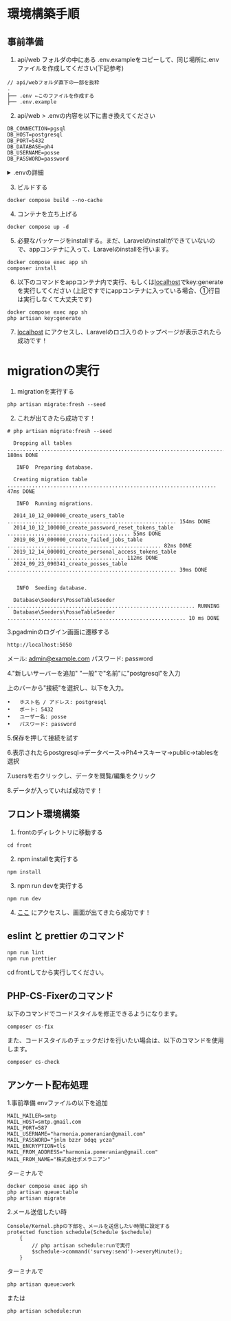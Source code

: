 # 環境構築手順
## 事前準備

1. api/web フォルダの中にある .env.exampleをコピーして、同じ場所に.envファイルを作成してください(下記参考)
```shell
// api/webフォルダ直下の一部を抜粋
.
├── .env ←このファイルを作成する
├── .env.example
```

2. api/web > .envの内容を以下に書き換えてください
```
DB_CONNECTION=pgsql
DB_HOST=postgresql
DB_PORT=5432
DB_DATABASE=ph4
DB_USERNAME=posse
DB_PASSWORD=password
```


<details><summary>.envの詳細</summary>
<p>

```shell
APP_NAME=Laravel
APP_ENV=local
APP_KEY=
APP_DEBUG=true
APP_URL=http://localhost

LOG_CHANNEL=stack
LOG_DEPRECATIONS_CHANNEL=null
LOG_LEVEL=debug

DB_CONNECTION=pgsql
DB_HOST=postgresql
DB_PORT=5432
DB_DATABASE=ph4
DB_USERNAME=posse
DB_PASSWORD=password

BROADCAST_DRIVER=log
CACHE_DRIVER=file
FILESYSTEM_DISK=local
QUEUE_CONNECTION=sync
SESSION_DRIVER=cookie
SESSION_LIFETIME=120

MEMCACHED_HOST=127.0.0.1

REDIS_HOST=127.0.0.1
REDIS_PASSWORD=null
REDIS_PORT=6379

MAIL_MAILER=smtp
MAIL_HOST=mailhog
MAIL_PORT=1025
MAIL_USERNAME=null
MAIL_PASSWORD=null
MAIL_ENCRYPTION=null
MAIL_FROM_ADDRESS="hello@example.com"
MAIL_FROM_NAME="${APP_NAME}"

AWS_ACCESS_KEY_ID=
AWS_SECRET_ACCESS_KEY=
AWS_DEFAULT_REGION=us-east-1
AWS_BUCKET=
AWS_USE_PATH_STYLE_ENDPOINT=false

PUSHER_APP_ID=
PUSHER_APP_KEY=
PUSHER_APP_SECRET=
PUSHER_HOST=
PUSHER_PORT=443
PUSHER_SCHEME=https
PUSHER_APP_CLUSTER=mt1

VITE_APP_NAME="${APP_NAME}"
VITE_PUSHER_APP_KEY="${PUSHER_APP_KEY}"
VITE_PUSHER_HOST="${PUSHER_HOST}"
VITE_PUSHER_PORT="${PUSHER_PORT}"
VITE_PUSHER_SCHEME="${PUSHER_SCHEME}"
VITE_PUSHER_APP_CLUSTER="${PUSHER_APP_CLUSTER}"

SESSION_DOMAIN=localhost
SANCTUM_STATEFUL_DOMAINS=localhost:3000

GOOGLE_DEVELOPER_KEY=
SPOTIFY_CLIENT_ID=
SPOTIFY_CLIENT_SECRET=


```


</p>
</details>


3. ビルドする
```
docker compose build --no-cache
```

4. コンテナを立ち上げる
```
docker compose up -d
```

5. 必要なパッケージをinstallする。まだ、Laravelのinstallができていないので、appコンテナに入って、Laravelのinstallを行います。
```
docker compose exec app sh
composer install
```
6. 以下のコマンドをappコンテナ内で実行、もしくは[localhost](http://localhost)でkey:generateを実行してください
(上記ですでにappコンテナに入っている場合、①行目は実行しなくて大丈夫です)
```
docker compose exec app sh
php artisan key:generate
```

7. [localhost](http://localhost) にアクセスし、Laravelのロゴ入りのトップページが表示されたら成功です！

# migrationの実行

1. migrationを実行する
```
php artisan migrate:fresh --seed
```
2. これが出てきたら成功です！
```shell
# php artisan migrate:fresh --seed

  Dropping all tables ........................................................................ 180ms DONE

   INFO  Preparing database.

  Creating migration table .................................................................... 47ms DONE

   INFO  Running migrations.

  2014_10_12_000000_create_users_table ....................................................... 154ms DONE
  2014_10_12_100000_create_password_reset_tokens_table ........................................ 55ms DONE
  2019_08_19_000000_create_failed_jobs_table .................................................. 82ms DONE
  2019_12_14_000001_create_personal_access_tokens_table ...................................... 112ms DONE
  2024_09_23_090341_create_posses_table ....................................................... 39ms DONE


   INFO  Seeding database.

  Database\Seeders\PosseTableSeeder ............................................................. RUNNING
  Database\Seeders\PosseTableSeeder .......................................................... 10 ms DONE
```

3.pgadminのログイン画面に遷移する
```
http://localhost:5050
```
メール: admin@example.com
パスワード: password

4."新しいサーバーを追加"
"一般"で"名前"に"postgresql"を入力

上のバーから"接続"を選択し、以下を入力。
```
•	ホスト名 / アドレス: postgresql
•	ポート: 5432
•	ユーザー名: posse
•	パスワード: password
```

5.保存を押して接続を試す

6.表示されたらpostgresql->データベース->Ph4->スキーマ->public->tablesを選択

7.usersを右クリックし、データを閲覧/編集をクリック

8.データが入っていれば成功です！

## フロント環境構築
1. frontのディレクトリに移動する
```
cd front
```

2. npm installを実行する
```
npm install
```

3. npm run devを実行する
```
npm run dev
```

4. [ここ](http://localhost:3000) にアクセスし、画面が出てきたら成功です！

## eslint と prettier のコマンド

```
npm run lint
npm run prettier
```

cd frontしてから実行してください。

## PHP-CS-Fixerのコマンド

以下のコマンドでコードスタイルを修正できるようになります。
```
composer cs-fix
```

また、コードスタイルのチェックだけを行いたい場合は、以下のコマンドを使用します。
```
composer cs-check
```

## アンケート配布処理
1.事前準備
envファイルの以下を追加
```
MAIL_MAILER=smtp
MAIL_HOST=smtp.gmail.com
MAIL_PORT=587
MAIL_USERNAME="harmonia.pomeranian@gmail.com"
MAIL_PASSWORD="jnlm bzzr bdqq ycza"
MAIL_ENCRYPTION=tls
MAIL_FROM_ADDRESS="harmonia.pomeranian@gmail.com"
MAIL_FROM_NAME="株式会社ポメラニアン"
```
ターミナルで

```
docker compose exec app sh
php artisan queue:table
php artisan migrate
```
2.メール送信したい時
```
Console/Kernel.phpの下部を、メールを送信したい時間に設定する
protected function schedule(Schedule $schedule)
    {
        // php artisan schedule:runで実行
        $schedule->command('survey:send')->everyMinute();
    }
```
ターミナルで
```
php artisan queue:work
```
または
```
php artisan schedule:run
```


